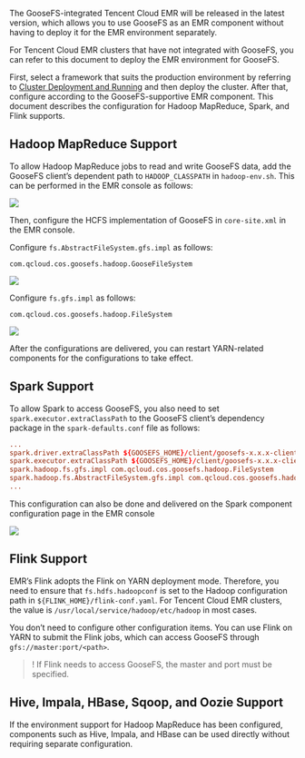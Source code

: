 The GooseFS-integrated Tencent Cloud EMR will be released in the latest version, which allows you to use GooseFS as an EMR component without having to deploy it for the EMR environment separately.

For Tencent Cloud EMR clusters that have not integrated with GooseFS, you can refer to this document to deploy the EMR environment for GooseFS.

First, select a framework that suits the production environment by referring to [Cluster Deployment and Running](https://intl.cloud.tencent.com/document/product/436/41236#.E9.9B.86.E7.BE.A4.E6.A8.A1.E5.BC.8F.E9.83.A8.E7.BD.B2.E8.BF.90.E8.A1.8C) and then deploy the cluster.
After that, configure according to the GooseFS-supportive EMR component. This document describes the configuration for Hadoop MapReduce, Spark, and Flink supports.

## Hadoop MapReduce Support

To allow Hadoop MapReduce jobs to read and write GooseFS data, add the GooseFS client’s dependent path to `HADOOP_CLASSPATH` in `hadoop-env.sh`. This can be performed in the EMR console as follows:

![](https://main.qcloudimg.com/raw/32b49a221b9a4106a96ab637c7a8a9ba.png)

Then, configure the HCFS implementation of GooseFS in `core-site.xml` in the EMR console.

Configure `fs.AbstractFileSystem.gfs.impl` as follows:
```
com.qcloud.cos.goosefs.hadoop.GooseFileSystem
```

![](https://main.qcloudimg.com/raw/1bd4bb9b7871a89b44185dbd88c3a8bc.png)

Configure `fs.gfs.impl` as follows:
```
com.qcloud.cos.goosefs.hadoop.FileSystem
```

![](https://main.qcloudimg.com/raw/281b9a9021337b5b6fc5a70eb7033c59.png)


After the configurations are delivered, you can restart YARN-related components for the configurations to take effect.


## Spark Support

To allow Spark to access GooseFS, you also need to set `spark.executor.extraClassPath` to the GooseFS client’s dependency package in the `spark-defaults.conf` file as follows:

```conf
...
spark.driver.extraClassPath ${GOOSEFS_HOME}/client/goosefs-x.x.x-client.jar
spark.executor.extraClassPath ${GOOSEFS_HOME}/client/goosefs-x.x.x-client.jar
spark.hadoop.fs.gfs.impl com.qcloud.cos.goosefs.hadoop.FileSystem
spark.hadoop.fs.AbstractFileSystem.gfs.impl com.qcloud.cos.goosefs.hadoop.GooseFileSystem
...
```

This configuration can also be done and delivered on the Spark component configuration page in the EMR console 

![](https://main.qcloudimg.com/raw/0f62582177918a965dd1d231af323830.png)

## Flink Support

EMR’s Flink adopts the Flink on YARN deployment mode. Therefore, you need to ensure that `fs.hdfs.hadoopconf` is set to the Hadoop configuration path in `${FLINK_HOME}/flink-conf.yaml`. For Tencent Cloud EMR clusters, the value is `/usr/local/service/hadoop/etc/hadoop` in most cases.

You don’t need to configure other configuration items. You can use Flink on YARN to submit the Flink jobs, which can access GooseFS through `gfs://master:port/<path>`.


>! If Flink needs to access GooseFS, the master and port must be specified.
>

## Hive, Impala, HBase, Sqoop, and Oozie Support

If the environment support for Hadoop MapReduce has been configured, components such as Hive, Impala, and HBase can be used directly without requiring separate configuration.
  
